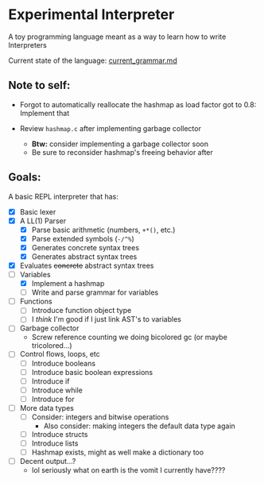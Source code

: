 # Experimental Interpreter

A toy programming language meant as a way to learn how to write Interpreters

Current state of the language: [current_grammar.md](https://github.com/ianayl/ex-interpreter/blob/main/parser/current_grammar.md)

## Note to self:

- Forgot to automatically reallocate the hashmap as load factor got to 0.8: Implement that

- Review `hashmap.c` after implementing garbage collector
    - **Btw:** consider implementing a garbage collector soon
    - Be sure to reconsider hashmap's freeing behavior after

## Goals:
A basic REPL interpreter that has:

- [x] Basic lexer
- [x] A LL(1) Parser
    - [x] Parse basic arithmetic (numbers, `+*()`, etc.)
    - [x] Parse extended symbols (`-/^%`)
    - [x] Generates concrete syntax trees
    - [x] Generates abstract syntax trees
- [x] Evaluates ~~concrete~~ abstract syntax trees
- [ ] Variables
    - [x] Implement a hashmap
    - [ ] Write and parse grammar for variables
- [ ] Functions
    - [ ] Introduce function object type
    - [ ] I _think_ I'm good if I just link AST's to variables
- [ ] Garbage collector
    - Screw reference counting we doing bicolored gc (or maybe tricolored...)
- [ ] Control flows, loops, etc
    - [ ] Introduce booleans
    - [ ] Introduce basic boolean expressions
    - [ ] Introduce if
    - [ ] Introduce while
    - [ ] Introduce for
- [ ] More data types
    - [ ] Consider: integers and bitwise operations
        - Also consider: making integers the default data type again
    - [ ] Introduce structs
    - [ ] Introduce lists
    - [ ] Hashmap exists, might as well make a dictionary too
- [ ] Decent output...?
    - lol seriously what on earth is the vomit I currently have????
